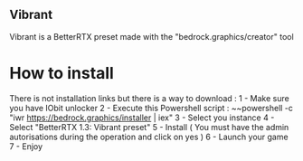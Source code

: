 ## Vibrant
Vibrant is a BetterRTX preset made with the "bedrock.graphics/creator" tool
# How to install
There is not installation links but there is a way to download :
1 - Make sure you have IObit unlocker
2 - Execute this Powershell script : 
~~powershell -c "iwr https://bedrock.graphics/installer | iex"
3 - Select you instance
4 - Select "BetterRTX 1.3: Vibrant preset"
5 - Install ( You must have the admin autorisations during the operation and click on yes )
6 - Launch your game
7 - Enjoy
